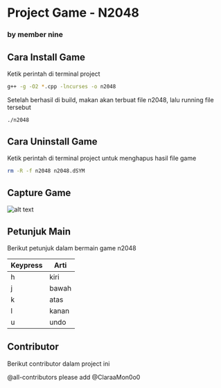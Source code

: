 # Project Game - N2048
### by member nine

## Cara Install Game

Ketik perintah di terminal project 

```sh
g++ -g -O2 *.cpp -lncurses -o n2048
```

Setelah berhasil di build, makan akan terbuat file n2048, lalu running file tersebut

```sh
./n2048
```

## Cara Uninstall Game

Ketik perintah di terminal project untuk menghapus hasil file game 

```sh
rm -R -f n2048 n2048.dSYM
```

## Capture Game

![alt text](https://github.com/[username]/[reponame]/blob/[branch]/screenshoot-project-game.png?raw=true)


## Petunjuk Main

Berikut petunjuk dalam bermain game n2048

| Keypress | Arti |
| ------ | ------ |
| h | kiri |
| j | bawah |
| k | atas |
| l | kanan |
| u | undo |


## Contributor

Berikut contributor dalam project ini

@all-contributors please add @ClaraaMon0o0 


